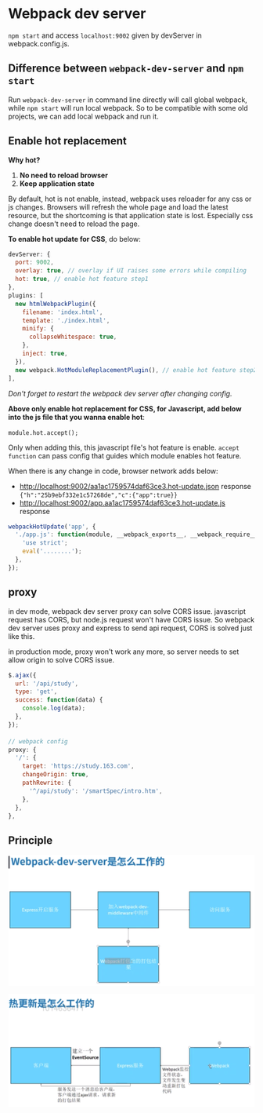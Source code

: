 # Webpack dev server

`npm start` and access `localhost:9002` given by devServer in webpack.config.js.

## Difference between `webpack-dev-server` and `npm start`

Run `webpack-dev-server` in command line directly will call global webpack, while `npm start` will run local webpack. So to be compatible with some old projects, we can add local webpack and run it.

## Enable hot replacement

**Why hot?**

1. **No need to reload browser**
1. **Keep application state**

By default, hot is not enable, instead, webpack uses reloader for any css or js changes. Browsers will refresh the whole page and load the latest resource, but the shortcoming is that application state is lost. Especially css change doesn't need to reload the page.

**To enable hot update for CSS**, do below:

```javascript
devServer: {
  port: 9002,
  overlay: true, // overlay if UI raises some errors while compiling
  hot: true, // enable hot feature step1
},
plugins: [
  new htmlWebpackPlugin({
    filename: 'index.html',
    template: './index.html',
    minify: {
      collapseWhitespace: true,
    },
    inject: true,
  }),
  new webpack.HotModuleReplacementPlugin(), // enable hot feature step2
],
```

_Don't forget to restart the webpack dev server after changing config._

**Above only enable hot replacement for CSS, for Javascript, add below into the js file that you wanna enable hot**:

`module.hot.accept();`

Only when adding this, this javascript file's hot feature is enable. `accept function` can pass config that guides which module enables hot feature.

When there is any change in code, browser network adds below:

- <http://localhost:9002/aa1ac1759574daf63ce3.hot-update.json> response `{"h":"25b9ebf332e1c57268de","c":{"app":true}}`
- <http://localhost:9002/app.aa1ac1759574daf63ce3.hot-update.js> response

```javascript
webpackHotUpdate('app', {
  './app.js': function(module, __webpack_exports__, __webpack_require__) {
    'use strict';
    eval('........');
  },
});
```

## proxy

in dev mode, webpack dev server proxy can solve CORS issue. javascript request has CORS, but node.js request won't have CORS issue. So webpack dev server uses proxy and express to send api request, CORS is solved just like this.

in production mode, proxy won't work any more, so server needs to set allow origin to solve CORS issue.

```javascript
$.ajax({
  url: '/api/study',
  type: 'get',
  success: function(data) {
    console.log(data);
  },
});

// webpack config
proxy: {
  '/': {
    target: 'https://study.163.com',
    changeOrigin: true,
    pathRewrite: {
      '^/api/study': '/smartSpec/intro.htm',
    },
  },
},
```

## Principle

![webpack principle](./screenshots/webpack-principle.png)

![hot replacement principle](./screenshots/hot-principle.png)
